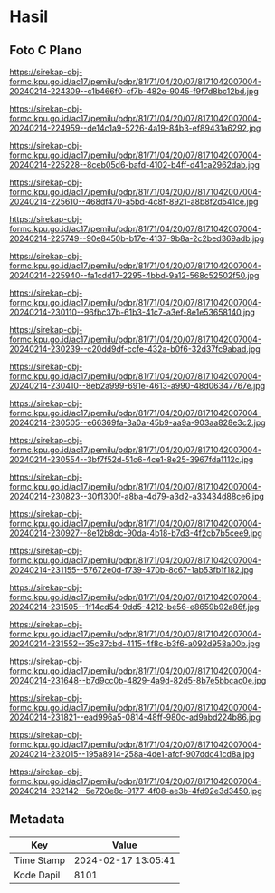 # Hasil

## Foto C Plano

https://sirekap-obj-formc.kpu.go.id/ac17/pemilu/pdpr/81/71/04/20/07/8171042007004-20240214-224309--c1b466f0-cf7b-482e-9045-f9f7d8bc12bd.jpg

https://sirekap-obj-formc.kpu.go.id/ac17/pemilu/pdpr/81/71/04/20/07/8171042007004-20240214-224959--de14c1a9-5226-4a19-84b3-ef89431a6292.jpg

https://sirekap-obj-formc.kpu.go.id/ac17/pemilu/pdpr/81/71/04/20/07/8171042007004-20240214-225228--8ceb05d6-bafd-4102-b4ff-d41ca2962dab.jpg

https://sirekap-obj-formc.kpu.go.id/ac17/pemilu/pdpr/81/71/04/20/07/8171042007004-20240214-225610--468df470-a5bd-4c8f-8921-a8b8f2d541ce.jpg

https://sirekap-obj-formc.kpu.go.id/ac17/pemilu/pdpr/81/71/04/20/07/8171042007004-20240214-225749--90e8450b-b17e-4137-9b8a-2c2bed369adb.jpg

https://sirekap-obj-formc.kpu.go.id/ac17/pemilu/pdpr/81/71/04/20/07/8171042007004-20240214-225940--fa1cdd17-2295-4bbd-9a12-568c52502f50.jpg

https://sirekap-obj-formc.kpu.go.id/ac17/pemilu/pdpr/81/71/04/20/07/8171042007004-20240214-230110--96fbc37b-61b3-41c7-a3ef-8e1e53658140.jpg

https://sirekap-obj-formc.kpu.go.id/ac17/pemilu/pdpr/81/71/04/20/07/8171042007004-20240214-230239--c20dd9df-ccfe-432a-b0f6-32d37fc9abad.jpg

https://sirekap-obj-formc.kpu.go.id/ac17/pemilu/pdpr/81/71/04/20/07/8171042007004-20240214-230410--8eb2a999-691e-4613-a990-48d06347767e.jpg

https://sirekap-obj-formc.kpu.go.id/ac17/pemilu/pdpr/81/71/04/20/07/8171042007004-20240214-230505--e66369fa-3a0a-45b9-aa9a-903aa828e3c2.jpg

https://sirekap-obj-formc.kpu.go.id/ac17/pemilu/pdpr/81/71/04/20/07/8171042007004-20240214-230554--3bf7f52d-51c6-4ce1-8e25-3967fda1112c.jpg

https://sirekap-obj-formc.kpu.go.id/ac17/pemilu/pdpr/81/71/04/20/07/8171042007004-20240214-230823--30f1300f-a8ba-4d79-a3d2-a33434d88ce6.jpg

https://sirekap-obj-formc.kpu.go.id/ac17/pemilu/pdpr/81/71/04/20/07/8171042007004-20240214-230927--8e12b8dc-90da-4b18-b7d3-4f2cb7b5cee9.jpg

https://sirekap-obj-formc.kpu.go.id/ac17/pemilu/pdpr/81/71/04/20/07/8171042007004-20240214-231155--57672e0d-f739-470b-8c67-1ab53fb1f182.jpg

https://sirekap-obj-formc.kpu.go.id/ac17/pemilu/pdpr/81/71/04/20/07/8171042007004-20240214-231505--1f14cd54-9dd5-4212-be56-e8659b92a86f.jpg

https://sirekap-obj-formc.kpu.go.id/ac17/pemilu/pdpr/81/71/04/20/07/8171042007004-20240214-231552--35c37cbd-4115-4f8c-b3f6-a092d958a00b.jpg

https://sirekap-obj-formc.kpu.go.id/ac17/pemilu/pdpr/81/71/04/20/07/8171042007004-20240214-231648--b7d9cc0b-4829-4a9d-82d5-8b7e5bbcac0e.jpg

https://sirekap-obj-formc.kpu.go.id/ac17/pemilu/pdpr/81/71/04/20/07/8171042007004-20240214-231821--ead996a5-0814-48ff-980c-ad9abd224b86.jpg

https://sirekap-obj-formc.kpu.go.id/ac17/pemilu/pdpr/81/71/04/20/07/8171042007004-20240214-232015--195a8914-258a-4de1-afcf-907ddc41cd8a.jpg

https://sirekap-obj-formc.kpu.go.id/ac17/pemilu/pdpr/81/71/04/20/07/8171042007004-20240214-232142--5e720e8c-9177-4f08-ae3b-4fd92e3d3450.jpg


## Metadata

| Key        | Value               |
| ---------- | ------------------- |
| Time Stamp | 2024-02-17 13:05:41 |
| Kode Dapil | 8101                |



